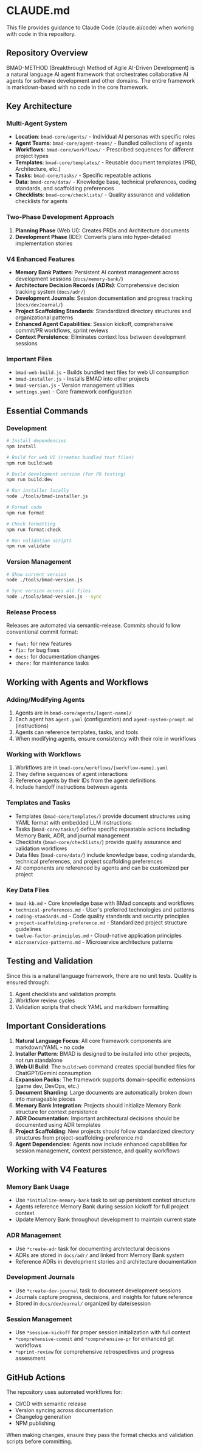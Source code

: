 # CLAUDE.md

This file provides guidance to Claude Code (claude.ai/code) when working with code in this repository.

## Repository Overview

BMAD-METHOD (Breakthrough Method of Agile AI-Driven Development) is a natural language AI agent framework that orchestrates collaborative AI agents for software development and other domains. The entire framework is markdown-based with no code in the core framework.

## Key Architecture

### Multi-Agent System
- **Location**: `bmad-core/agents/` - Individual AI personas with specific roles
- **Agent Teams**: `bmad-core/agent-teams/` - Bundled collections of agents
- **Workflows**: `bmad-core/workflows/` - Prescribed sequences for different project types
- **Templates**: `bmad-core/templates/` - Reusable document templates (PRD, Architecture, etc.)
- **Tasks**: `bmad-core/tasks/` - Specific repeatable actions
- **Data**: `bmad-core/data/` - Knowledge base, technical preferences, coding standards, and scaffolding preferences
- **Checklists**: `bmad-core/checklists/` - Quality assurance and validation checklists for agents

### Two-Phase Development Approach
1. **Planning Phase** (Web UI): Creates PRDs and Architecture documents
2. **Development Phase** (IDE): Converts plans into hyper-detailed implementation stories

### V4 Enhanced Features
- **Memory Bank Pattern**: Persistent AI context management across development sessions (`docs/memory-bank/`)
- **Architecture Decision Records (ADRs)**: Comprehensive decision tracking system (`docs/adr/`)
- **Development Journals**: Session documentation and progress tracking (`docs/devJournal/`)
- **Project Scaffolding Standards**: Standardized directory structures and organizational patterns
- **Enhanced Agent Capabilities**: Session kickoff, comprehensive commit/PR workflows, sprint reviews
- **Context Persistence**: Eliminates context loss between development sessions

### Important Files
- `bmad-web-build.js` - Builds bundled text files for web UI consumption
- `bmad-installer.js` - Installs BMAD into other projects
- `bmad-version.js` - Version management utilities
- `settings.yaml` - Core framework configuration

## Essential Commands

### Development
```bash
# Install dependencies
npm install

# Build for web UI (creates bundled text files)
npm run build:web

# Build development version (for PR testing)
npm run build:dev

# Run installer locally
node ./tools/bmad-installer.js

# Format code
npm run format

# Check formatting
npm run format:check

# Run validation scripts
npm run validate
```

### Version Management
```bash
# Show current version
node ./tools/bmad-version.js

# Sync version across all files
node ./tools/bmad-version.js --sync
```

### Release Process
Releases are automated via semantic-release. Commits should follow conventional commit format:
- `feat:` for new features
- `fix:` for bug fixes
- `docs:` for documentation changes
- `chore:` for maintenance tasks

## Working with Agents and Workflows

### Adding/Modifying Agents
1. Agents are in `bmad-core/agents/[agent-name]/`
2. Each agent has `agent.yaml` (configuration) and `agent-system-prompt.md` (instructions)
3. Agents can reference templates, tasks, and tools
4. When modifying agents, ensure consistency with their role in workflows

### Working with Workflows
1. Workflows are in `bmad-core/workflows/[workflow-name].yaml`
2. They define sequences of agent interactions
3. Reference agents by their IDs from the agent definitions
4. Include handoff instructions between agents

### Templates and Tasks
- Templates (`bmad-core/templates/`) provide document structures using YAML format with embedded LLM instructions
- Tasks (`bmad-core/tasks/`) define specific repeatable actions including Memory Bank, ADR, and journal management
- Checklists (`bmad-core/checklists/`) provide quality assurance and validation workflows
- Data files (`bmad-core/data/`) include knowledge base, coding standards, technical preferences, and project scaffolding preferences
- All components are referenced by agents and can be customized per project

### Key Data Files
- `bmad-kb.md` - Core knowledge base with BMad concepts and workflows
- `technical-preferences.md` - User's preferred technologies and patterns
- `coding-standards.md` - Code quality standards and security principles
- `project-scaffolding-preference.md` - Standardized project structure guidelines
- `twelve-factor-principles.md` - Cloud-native application principles
- `microservice-patterns.md` - Microservice architecture patterns

## Testing and Validation

Since this is a natural language framework, there are no unit tests. Quality is ensured through:
1. Agent checklists and validation prompts
2. Workflow review cycles
3. Validation scripts that check YAML and markdown formatting

## Important Considerations

1. **Natural Language Focus**: All core framework components are markdown/YAML - no code
2. **Installer Pattern**: BMAD is designed to be installed into other projects, not run standalone
3. **Web UI Build**: The `build:web` command creates special bundled files for ChatGPT/Gemini consumption
4. **Expansion Packs**: The framework supports domain-specific extensions (game dev, DevOps, etc.)
5. **Document Sharding**: Large documents are automatically broken down into manageable pieces
6. **Memory Bank Integration**: Projects should initialize Memory Bank structure for context persistence
7. **ADR Documentation**: Important architectural decisions should be documented using ADR templates
8. **Project Scaffolding**: New projects should follow standardized directory structures from project-scaffolding-preference.md
9. **Agent Dependencies**: Agents now include enhanced capabilities for session management, context persistence, and quality workflows

## Working with V4 Features

### Memory Bank Usage
- Use `*initialize-memory-bank` task to set up persistent context structure
- Agents reference Memory Bank during session kickoff for full project context
- Update Memory Bank throughout development to maintain current state

### ADR Management
- Use `*create-adr` task for documenting architectural decisions
- ADRs are stored in `docs/adr/` and linked from Memory Bank system
- Reference ADRs in development stories and architecture documentation

### Development Journals
- Use `*create-dev-journal` task to document development sessions
- Journals capture progress, decisions, and insights for future reference
- Stored in `docs/devJournal/` organized by date/session

### Session Management
- Use `*session-kickoff` for proper session initialization with full context
- `*comprehensive-commit` and `*comprehensive-pr` for enhanced git workflows
- `*sprint-review` for comprehensive retrospectives and progress assessment

## GitHub Actions

The repository uses automated workflows for:
- CI/CD with semantic release
- Version syncing across documentation
- Changelog generation
- NPM publishing

When making changes, ensure they pass the format checks and validation scripts before committing.